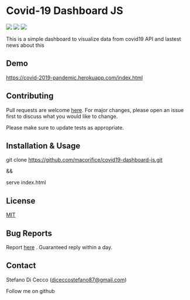 # Covid-19 Dashboard JS



[![](https://img.shields.io/badge/Bootstrap-4.3.1-green>)](https://getbootstrap.com/)
[![](https://img.shields.io/badge/Chart.js-2.9.3-blue>)](https://www.chartjs.org/)
[![](https://img.shields.io/badge/Version-0.0.1-red>)](https://covid-2019-pandemic.com/)


This is a simple dashboard to visualize data from covid19 API and lastest news about this

## Demo

https://covid-2019-pandemic.herokuapp.com/index.html

## Contributing 
Pull requests are welcome [here](https://github.com/macorifice/covid19-dashboard-js/pulls). For major changes, please open an issue first to discuss what you would like to change.

Please make sure to update tests as appropriate.

## Installation & Usage
git clone https://github.com/macorifice/covid19-dashboard-js.git

&&

serve index.html

## License
[MIT](https://choosealicense.com/licenses/mit/)

## Bug Reports
Report [here](https://github.com/macorifice/covid19-dashboard-js/issues) . Guaranteed reply within a day.

## Contact
Stefano Di Cecco (diceccostefano87@gmail.com)

Follow me on github
